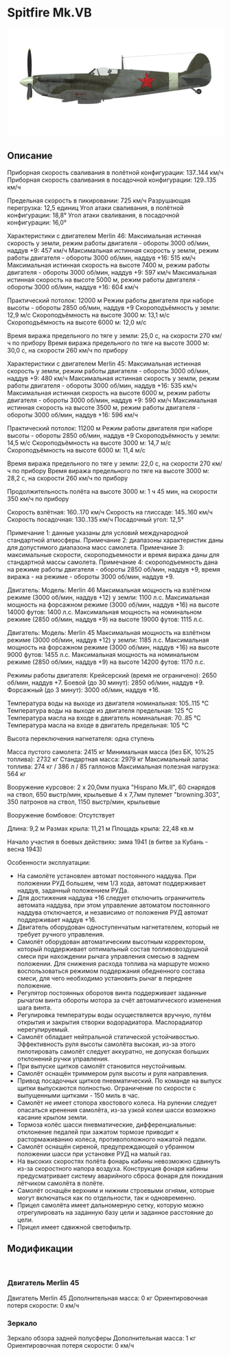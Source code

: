 ﻿# Spitfire Mk.VB

![spitfiremkvb](../images/spitfiremkvb.png)

## Описание

Приборная скорость сваливания в полётной конфигурации: 137..144 км/ч
Приборная скорость сваливания в посадочной конфигурации: 129..135 км/ч

Предельная скорость в пикировании: 725 км/ч
Разрушающая перегрузка: 12,5 единиц
Угол атаки сваливания, в полётной конфигурации: 18,8°
Угол атаки сваливания, в посадочной конфигурации: 16,0°

Характеристики с двигателем Merlin 46:
Максимальная истинная скорость у земли, режим работы двигателя - обороты 3000 об/мин, наддув +9: 457 км/ч
Максимальная истинная скорость у земли, режим работы двигателя - обороты 3000 об/мин, наддув +16: 515 км/ч
Максимальная истинная скорость на высоте 7400 м, режим работы двигателя - обороты 3000 об/мин, наддув +9: 597 км/ч
Максимальная истинная скорость на высоте 5000 м, режим работы двигателя - обороты 3000 об/мин, наддув +16: 604 км/ч

Практический потолок: 12000 м
Режим работы двигателя при наборе высоты - обороты 2850 об/мин, наддув +9
Скороподъёмность у земли: 12,9 м/с
Скороподъёмность на высоте 3000 м: 13,1 м/с
Скороподъёмность на высоте 6000 м: 12,0 м/с

Время виража предельного по тяге у земли: 25,0 с, на скорости 270 км/ч по прибору
Время виража предельного по тяге на высоте 3000 м: 30,0 с, на скорости 260 км/ч по прибору

Характеристики с двигателем Merlin 45:
Максимальная истинная скорость у земли, режим работы двигателя - обороты 3000 об/мин, наддув +9: 480 км/ч
Максимальная истинная скорость у земли, режим работы двигателя - обороты 3000 об/мин, наддув +16: 535 км/ч
Максимальная истинная скорость на высоте 6000 м, режим работы двигателя - обороты 3000 об/мин, наддув +9: 590 км/ч
Максимальная истинная скорость на высоте 3500 м, режим работы двигателя - обороты 3000 об/мин, наддув +16: 596 км/ч

Практический потолок: 11200 м
Режим работы двигателя при наборе высоты - обороты 2850 об/мин, наддув +9
Скороподъёмность у земли: 14,5 м/с
Скороподъёмность на высоте 3000 м: 14,7 м/с
Скороподъёмность на высоте 6000 м: 11,4 м/с

Время виража предельного по тяге у земли: 22,0 с, на скорости 270 км/ч по прибору
Время виража предельного по тяге на высоте 3000 м: 28,2 с, на скорости 260 км/ч по прибору

Продолжительность полёта на высоте 3000 м: 1 ч 45 мин, на скорости 350 км/ч по прибору

Скорость взлётная: 160..170 км/ч
Скорость на глиссаде: 145..160 км/ч
Скорость посадочная: 130..135 км/ч
Посадочный угол: 12,5°

Примечание 1: данные указаны для условий международной стандартной атмосферы.
Примечание 2: диапазоны характеристик даны для допустимого диапазона масс самолета.
Примечание 3: максимальные скорости, скороподъемности и время виража даны для стандартной массы самолета.
Примечание 4: скороподъемность дана на режиме работы двигателя - обороты 2850 об/мин, наддув +9, время виража - на режиме - обороты 3000 об/мин, наддув +9.

Двигатель:
Модель: Merlin 46
Максимальная мощность на взлётном режиме (3000 об/мин, наддув +12) у земли: 1100 л.с.
Максимальная мощность на форсажном режиме (3000 об/мин, наддув +16) на высоте 14000 футов: 1400 л.с.
Максимальная мощность на номинальном режиме (2850 об/мин, наддув +9) на высоте 19000 футов: 1115 л.с.

Двигатель:
Модель: Merlin 45
Максимальная мощность на взлётном режиме (3000 об/мин, наддув +12) у земли: 1185 л.с.
Максимальная мощность на форсажном режиме (3000 об/мин, наддув +16) на высоте 9000 футов: 1455 л.с.
Максимальная мощность на номинальном режиме (2850 об/мин, наддув +9) на высоте 14200 футов: 1170 л.с.

Режимы работы двигателя:
Крейсерский (время не ограничено): 2650 об/мин, наддув +7.
Боевой (до 30 минут): 2850 об/мин, наддув +9.
Форсажный (до 3 минут): 3000 об/мин, наддув +16.

Температура воды на выходе из двигателя номинальная: 105..115 °С
Температура воды на выходе из двигателя предельная: 125 °С
Температура масла на входе в двигатель номинальная: 70..85 °С
Температура масла на входе в двигатель предельная: 105 °С

Высота переключения нагнетателя: одна ступень

Масса пустого самолета: 2415 кг
Минимальная масса (без БК, 10%25 топлива): 2732 кг
Стандартная масса: 2979 кг
Максимальный запас топлива: 274 кг / 386 л / 85 галлонов
Максимальная полезная нагрузка: 564 кг

Вооружение курсовое:
2 x 20,0мм пушка "Hispano Mk.II", 60 снарядов на ствол, 650 выстр/мин, крыльевые
4 x 7,7мм пулемет "browning.303", 350 патронов на ствол, 1150 выстр/мин, крыльевые

Вооружение бомбовое:
Отсутствует

Длина: 9,2 м
Размах крыла: 11,21 м
Площадь крыла: 22,48 кв.м

Начало участия в боевых действиях: зима 1941 (в битве за Кубань - весна 1943)

Особенности эксплуатации:
- На самолёте установлен автомат постоянного наддува. При положении РУД большем, чем 1/3 хода, автомат поддерживает наддув, заданный положением РУДа. 
- Для достижения наддува +16 следует отключить ограничитель автомата наддува, при этом управление автоматом постоянного наддува отключается, и независимо от положения РУД автомат поддерживает наддув +16. 
- Двигатель оборудован одноступенчатым нагнетателем, который не требует ручного управления.
- Самолёт оборудован автоматическим высотным корректором, который поддерживает оптимальный состав топливовоздушной смеси при нахождении рычага управления смесью в заднем положении. Для снижения расхода топлива на маршруте можно воспользоваться режимом поддержания обедненного состава смеси, для чего необходимо установить рычаг в переднее положение.
- Регулятор постоянных оборотов винта поддерживает заданные рычагом винта обороты мотора за счёт автоматического изменения шага винта. 
- Регулировка температуры воды осуществляется вручную, путём открытия и закрытия створки водорадиатора. Маслорадиатор нерегулируемый.
- Самолёт обладает нейтральной статической устойчивостью. Эффективность руля высоты самолёта высокая, из-за этого пилотировать самолёт следует аккуратно, не допуская больших отклонений ручки управления.
- При выпуске щитков самолёт становится неустойчивым.
- Самолёт оснащён триммером руля высоты и руля направления.
- Привод посадочных щитков пневматический. По команде на выпуск щитки выпускаются полностью. Ограничение по скорости с выпущенными щитками - 150 миль в час.
- Самолёт не имеет стопора хвостового колеса. На рулении следует опасаться кренения самолёта, из-за узкой колеи шасси возможно касание крылом земли.
- Тормоза колёс шасси пневматические, дифференциальные: отклонение педалей при зажатом тормозе приводит к растормаживанию колеса, противоположного нажатой педали.
- Самолёт оснащён сиреной, предупреждающей о убранном положении шасси при установке РУД на малый газ. 
- На высоких скоростях полёта фонарь кабины невозможно сдвинуть из-за скоростного напора воздуха. Конструкция фонаря кабины предусматривает систему аварийного сброса фонаря для покидания лётчиком самолёта в полёте.
- Самолёт оснащён верхним и нижним строевыми огнями, которые могут включаться как по отдельности, так и одновременно.
- Прицел самолёта имеет дальномерную сетку, которую можно отрегулировать на заданную базу цели и заданное расстояние до цели.
- Прицел имеет сдвижной светофильтр.

## Модификации
﻿

### Двигатель Merlin 45

Двигатель Merlin 45
Дополнительная масса: 0 кг
Ориентировочная потеря скорости: 0 км/ч﻿

### Зеркало

Зеркало обзора задней полусферы
Дополнительная масса: 1 кг
Ориентировочная потеря скорости: 0 км/ч